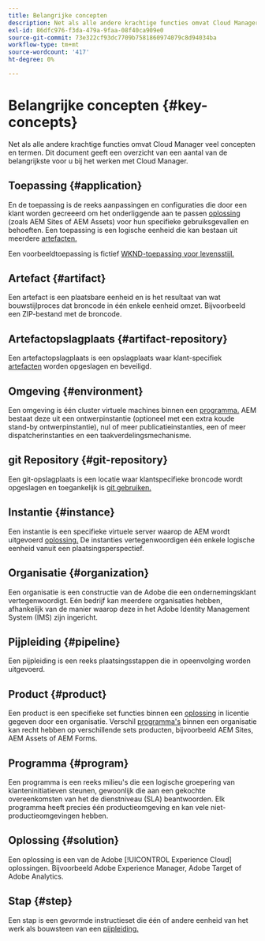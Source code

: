 ```yaml
---
title: Belangrijke concepten
description: Net als alle andere krachtige functies omvat Cloud Manager veel concepten en termen. Dit document geeft een overzicht van een aantal van de belangrijkste voor u bij het werken met Cloud Manager.
exl-id: 86dfc976-f3da-479a-9faa-08f40ca909e0
source-git-commit: 73e322cf93dc7709b7581860974079c8d94034ba
workflow-type: tm+mt
source-wordcount: '417'
ht-degree: 0%

---
```



# Belangrijke concepten {#key-concepts}

Net als alle andere krachtige functies omvat Cloud Manager veel concepten en termen. Dit document geeft een overzicht van een aantal van de belangrijkste voor u bij het werken met Cloud Manager.

## Toepassing {#application}

En de toepassing is de reeks aanpassingen en configuraties die door een klant worden gecreeerd om het onderliggende aan te passen [oplossing](#solution) (zoals AEM Sites of AEM Assets) voor hun specifieke gebruiksgevallen en behoeften. Een toepassing is een logische eenheid die kan bestaan uit meerdere [artefacten.](#artifact)

Een voorbeeldtoepassing is fictief [WKND-toepassing voor levensstijl.](https://experienceleague.adobe.com/docs/experience-manager-learn/getting-started-wknd-tutorial-develop/overview.html)

## Artefact {#artifact}

Een artefact is een plaatsbare eenheid en is het resultaat van wat bouwstijlproces dat broncode in één enkele eenheid omzet. Bijvoorbeeld een ZIP-bestand met de broncode.

## Artefactopslagplaats {#artifact-repository}

Een artefactopslagplaats is een opslagplaats waar klant-specifiek [artefacten](#artifact) worden opgeslagen en beveiligd.

## Omgeving {#environment}

Een omgeving is één cluster virtuele machines binnen een [programma.](#program) AEM bestaat deze uit een ontwerpinstantie (optioneel met een extra koude stand-by ontwerpinstantie), nul of meer publicatieinstanties, een of meer dispatcherinstanties en een taakverdelingsmechanisme.

## git Repository {#git-repository}

Een git-opslagplaats is een locatie waar klantspecifieke broncode wordt opgeslagen en toegankelijk is [git gebruiken.](https://git-scm.com)

## Instantie {#instance}

Een instantie is een specifieke virtuele server waarop de AEM wordt uitgevoerd [oplossing.](#solution) De instanties vertegenwoordigen één enkele logische eenheid vanuit een plaatsingsperspectief.

## Organisatie {#organization}

Een organisatie is een constructie van de Adobe die een ondernemingsklant vertegenwoordigt. Eén bedrijf kan meerdere organisaties hebben, afhankelijk van de manier waarop deze in het Adobe Identity Management System (IMS) zijn ingericht.

## Pijpleiding {#pipeline}

Een pijpleiding is een reeks plaatsingsstappen die in opeenvolging worden uitgevoerd.

## Product {#product}

Een product is een specifieke set functies binnen een [oplossing](#solution) in licentie gegeven door een organisatie. Verschil [programma&#39;s](#program) binnen een organisatie kan recht hebben op verschillende sets producten, bijvoorbeeld AEM Sites, AEM Assets of AEM Forms.

## Programma {#program}

Een programma is een reeks milieu&#39;s die een logische groepering van klanteninitiatieven steunen, gewoonlijk die aan een gekochte overeenkomsten van het de dienstniveau (SLA) beantwoorden. Elk programma heeft precies één productieomgeving en kan vele niet-productieomgevingen hebben.

## Oplossing {#solution}

Een oplossing is een van de Adobe [!UICONTROL Experience Cloud] oplossingen. Bijvoorbeeld Adobe Experience Manager, Adobe Target of Adobe Analytics.

## Stap {#step}

Een stap is een gevormde instructieset die één of andere eenheid van het werk als bouwsteen van een [pijpleiding.](#pipeline)

